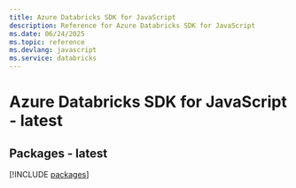 ```yaml
---
title: Azure Databricks SDK for JavaScript
description: Reference for Azure Databricks SDK for JavaScript
ms.date: 06/24/2025
ms.topic: reference
ms.devlang: javascript
ms.service: databricks
---
```

# Azure Databricks SDK for JavaScript - latest
## Packages - latest
[!INCLUDE [packages](databricks-index.md)]